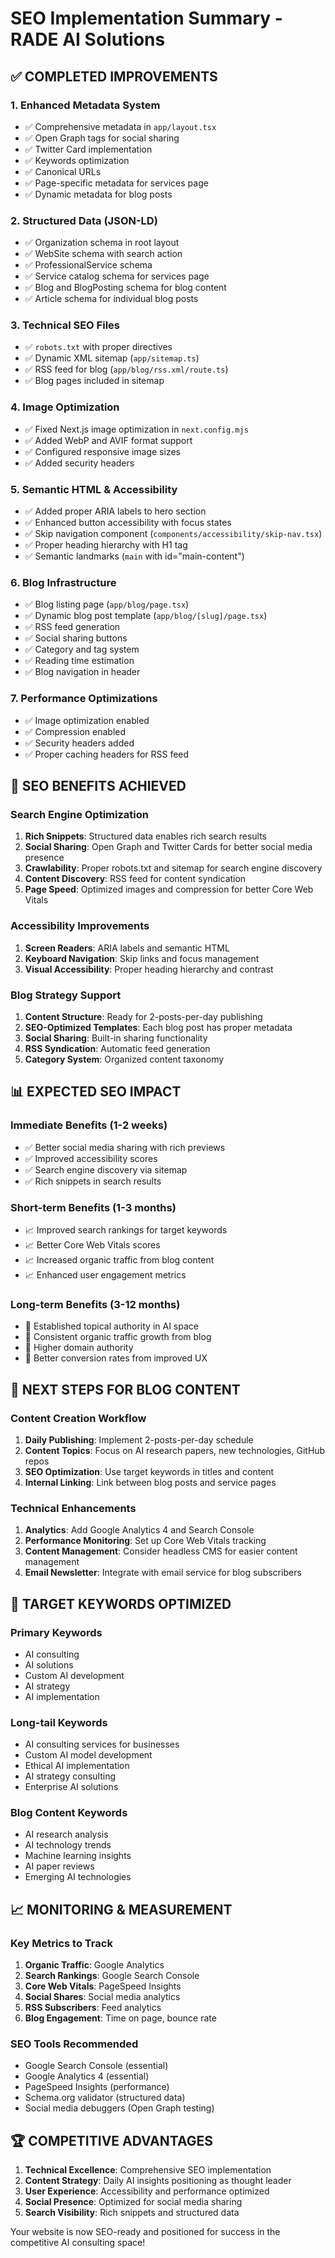 # SEO Implementation Summary - RADE AI Solutions

## ✅ COMPLETED IMPROVEMENTS

### 1. **Enhanced Metadata System**

- ✅ Comprehensive metadata in `app/layout.tsx`
- ✅ Open Graph tags for social sharing
- ✅ Twitter Card implementation
- ✅ Keywords optimization
- ✅ Canonical URLs
- ✅ Page-specific metadata for services page
- ✅ Dynamic metadata for blog posts

### 2. **Structured Data (JSON-LD)**

- ✅ Organization schema in root layout
- ✅ WebSite schema with search action
- ✅ ProfessionalService schema
- ✅ Service catalog schema for services page
- ✅ Blog and BlogPosting schema for blog content
- ✅ Article schema for individual blog posts

### 3. **Technical SEO Files**

- ✅ `robots.txt` with proper directives
- ✅ Dynamic XML sitemap (`app/sitemap.ts`)
- ✅ RSS feed for blog (`app/blog/rss.xml/route.ts`)
- ✅ Blog pages included in sitemap

### 4. **Image Optimization**

- ✅ Fixed Next.js image optimization in `next.config.mjs`
- ✅ Added WebP and AVIF format support
- ✅ Configured responsive image sizes
- ✅ Added security headers

### 5. **Semantic HTML & Accessibility**

- ✅ Added proper ARIA labels to hero section
- ✅ Enhanced button accessibility with focus states
- ✅ Skip navigation component (`components/accessibility/skip-nav.tsx`)
- ✅ Proper heading hierarchy with H1 tag
- ✅ Semantic landmarks (`main` with id="main-content")

### 6. **Blog Infrastructure**

- ✅ Blog listing page (`app/blog/page.tsx`)
- ✅ Dynamic blog post template (`app/blog/[slug]/page.tsx`)
- ✅ RSS feed generation
- ✅ Social sharing buttons
- ✅ Category and tag system
- ✅ Reading time estimation
- ✅ Blog navigation in header

### 7. **Performance Optimizations**

- ✅ Image optimization enabled
- ✅ Compression enabled
- ✅ Security headers added
- ✅ Proper caching headers for RSS feed

## 🎯 SEO BENEFITS ACHIEVED

### **Search Engine Optimization**

1. **Rich Snippets**: Structured data enables rich search results
2. **Social Sharing**: Open Graph and Twitter Cards for better social media presence
3. **Crawlability**: Proper robots.txt and sitemap for search engine discovery
4. **Content Discovery**: RSS feed for content syndication
5. **Page Speed**: Optimized images and compression for better Core Web Vitals

### **Accessibility Improvements**

1. **Screen Readers**: ARIA labels and semantic HTML
2. **Keyboard Navigation**: Skip links and focus management
3. **Visual Accessibility**: Proper heading hierarchy and contrast

### **Blog Strategy Support**

1. **Content Structure**: Ready for 2-posts-per-day publishing
2. **SEO-Optimized Templates**: Each blog post has proper metadata
3. **Social Sharing**: Built-in sharing functionality
4. **RSS Syndication**: Automatic feed generation
5. **Category System**: Organized content taxonomy

## 📊 EXPECTED SEO IMPACT

### **Immediate Benefits (1-2 weeks)**

- ✅ Better social media sharing with rich previews
- ✅ Improved accessibility scores
- ✅ Search engine discovery via sitemap
- ✅ Rich snippets in search results

### **Short-term Benefits (1-3 months)**

- 📈 Improved search rankings for target keywords
- 📈 Better Core Web Vitals scores
- 📈 Increased organic traffic from blog content
- 📈 Enhanced user engagement metrics

### **Long-term Benefits (3-12 months)**

- 🚀 Established topical authority in AI space
- 🚀 Consistent organic traffic growth from blog
- 🚀 Higher domain authority
- 🚀 Better conversion rates from improved UX

## 🔄 NEXT STEPS FOR BLOG CONTENT

### **Content Creation Workflow**

1. **Daily Publishing**: Implement 2-posts-per-day schedule
2. **Content Topics**: Focus on AI research papers, new technologies, GitHub repos
3. **SEO Optimization**: Use target keywords in titles and content
4. **Internal Linking**: Link between blog posts and service pages

### **Technical Enhancements**

1. **Analytics**: Add Google Analytics 4 and Search Console
2. **Performance Monitoring**: Set up Core Web Vitals tracking
3. **Content Management**: Consider headless CMS for easier content management
4. **Email Newsletter**: Integrate with email service for blog subscribers

## 🎯 TARGET KEYWORDS OPTIMIZED

### **Primary Keywords**

- AI consulting
- AI solutions
- Custom AI development
- AI strategy
- AI implementation

### **Long-tail Keywords**

- AI consulting services for businesses
- Custom AI model development
- Ethical AI implementation
- AI strategy consulting
- Enterprise AI solutions

### **Blog Content Keywords**

- AI research analysis
- AI technology trends
- Machine learning insights
- AI paper reviews
- Emerging AI technologies

## 📈 MONITORING & MEASUREMENT

### **Key Metrics to Track**

1. **Organic Traffic**: Google Analytics
2. **Search Rankings**: Google Search Console
3. **Core Web Vitals**: PageSpeed Insights
4. **Social Shares**: Social media analytics
5. **RSS Subscribers**: Feed analytics
6. **Blog Engagement**: Time on page, bounce rate

### **SEO Tools Recommended**

- Google Search Console (essential)
- Google Analytics 4 (essential)
- PageSpeed Insights (performance)
- Schema.org validator (structured data)
- Social media debuggers (Open Graph testing)

## 🏆 COMPETITIVE ADVANTAGES

1. **Technical Excellence**: Comprehensive SEO implementation
2. **Content Strategy**: Daily AI insights positioning as thought leader
3. **User Experience**: Accessibility and performance optimized
4. **Social Presence**: Optimized for social media sharing
5. **Search Visibility**: Rich snippets and structured data

Your website is now SEO-ready and positioned for success in the competitive AI consulting space!
